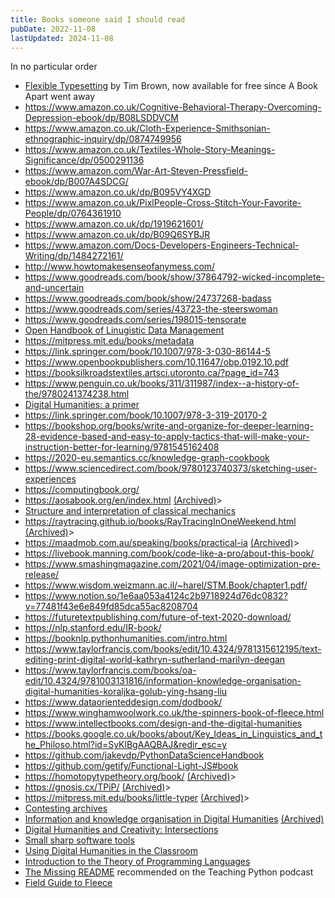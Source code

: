 ```yaml
---
title: Books someone said I should read
pubDate: 2022-11-08
lastUpdated: 2024-11-08
---
```


In no particular order

- [Flexible Typesetting](https://flexibletypesetting.com) by Tim Brown, now available for free since A Book Apart went away
- <https://www.amazon.co.uk/Cognitive-Behavioral-Therapy-Overcoming-Depression-ebook/dp/B08LSDDVCM>
- <https://www.amazon.co.uk/Cloth-Experience-Smithsonian-ethnographic-inquiry/dp/0874749956>
- <https://www.amazon.co.uk/Textiles-Whole-Story-Meanings-Significance/dp/0500291136>
- <https://www.amazon.com/War-Art-Steven-Pressfield-ebook/dp/B007A4SDCG/>
- <https://www.amazon.co.uk/dp/B095VY4XGD>
- <https://www.amazon.co.uk/PixlPeople-Cross-Stitch-Your-Favorite-People/dp/0764361910>
- <https://www.amazon.co.uk/dp/1919621601/>
- <https://www.amazon.co.uk/dp/B09Q6SYBJR>
- <https://www.amazon.com/Docs-Developers-Engineers-Technical-Writing/dp/1484272161/>
- <http://www.howtomakesenseofanymess.com/>
- <https://www.goodreads.com/book/show/37864792-wicked-incomplete-and-uncertain>
- <https://www.goodreads.com/book/show/24737268-badass>
- <https://www.goodreads.com/series/43723-the-steerswoman>
- <https://www.goodreads.com/series/198015-tensorate>
- [Open Handbook of Linugistic Data Management](http://web.archive.org/web/20240610041443/https://direct.mit.edu/books/oa-edited-volume/5244/The-Open-Handbook-of-Linguistic-Data-Management)
- <https://mitpress.mit.edu/books/metadata>
- <https://link.springer.com/book/10.1007/978-3-030-86144-5>
- <https://www.openbookpublishers.com/10.11647/obp.0192.10.pdf>
- <https://booksilkroadstextiles.artsci.utoronto.ca/?page_id=743>
- <https://www.penguin.co.uk/books/311/311987/index--a-history-of-the/9780241374238.html>
- [Digital Humanities: a primer](https://web.archive.org/web/20220825145523/https://carletonu.pressbooks.pub/digh5000/chapter/chapter-6-accessibility-and-design/)
- <https://link.springer.com/book/10.1007/978-3-319-20170-2>
- <https://bookshop.org/books/write-and-organize-for-deeper-learning-28-evidence-based-and-easy-to-apply-tactics-that-will-make-your-instruction-better-for-learning/9781545162408>
- <https://2020-eu.semantics.cc/knowledge-graph-cookbook>
- <https://www.sciencedirect.com/book/9780123740373/sketching-user-experiences>
- <https://computingbook.org/>
- <https://aosabook.org/en/index.html> [(Archived)](https://web.archive.org/web/20220825/https://aosabook.org/en/index.html)>
- [Structure and interpretation of classical mechanics](https://tgvaughan.github.io/sicm/)
- <https://raytracing.github.io/books/RayTracingInOneWeekend.html> [(Archived)](https://web.archive.org/web/20220825/https://raytracing.github.io/books/RayTracingInOneWeekend.html)>
- <https://maadmob.com.au/speaking/books/practical-ia> [(Archived)](https://web.archive.org/web/20220825/https://maadmob.com.au/speaking/books/practical-ia)>
- <https://livebook.manning.com/book/code-like-a-pro/about-this-book/>
- <https://www.smashingmagazine.com/2021/04/image-optimization-pre-release/>
- <https://www.wisdom.weizmann.ac.il/~harel/STM.Book/chapter1.pdf/>
- <https://www.notion.so/1e6aa053a4124c2b9718924d76dc0832?v=77481f43e6e849fd85dca55ac8208704>
- <https://futuretextpublishing.com/future-of-text-2020-download/>
- <https://nlp.stanford.edu/IR-book/>
- <https://booknlp.pythonhumanities.com/intro.html>
- <https://www.taylorfrancis.com/books/edit/10.4324/9781315612195/text-editing-print-digital-world-kathryn-sutherland-marilyn-deegan>
- <https://www.taylorfrancis.com/books/oa-edit/10.4324/9781003131816/information-knowledge-organisation-digital-humanities-koraljka-golub-ying-hsang-liu>
- <https://www.dataorienteddesign.com/dodbook/>
- <https://www.winghamwoolwork.co.uk/the-spinners-book-of-fleece.html>
- <https://www.intellectbooks.com/design-and-the-digital-humanities>
- <https://books.google.co.uk/books/about/Key_Ideas_in_Linguistics_and_the_Philoso.html?id=SyKlBgAAQBAJ&redir_esc=y>
- <https://github.com/jakevdp/PythonDataScienceHandbook>
- <https://github.com/getify/Functional-Light-JS#book>
- <https://homotopytypetheory.org/book/> [(Archived)](https://web.archive.org/web/20220825/https://homotopytypetheory.org/book/)>
- <https://gnosis.cx/TPiP/> [(Archived)](https://web.archive.org/web/20220825/https://gnosis.cx/TPiP/)>
- <https://mitpress.mit.edu/books/little-typer> [(Archived)](https://web.archive.org/web/20220825/https://mitpress.mit.edu/books/little-typer)>
- [Contesting archives](https://web.archive.org/web/20220825/https://twitter.com/juliannenyhan/status/1445385576711139330)
- [Information and knowledge organisation in Digital Humanities](https://www.routledge.com/Information-and-Knowledge-Organisation-in-Digital-Humanities-Global-Perspectives/Golub-Liu/p/book/9780367675516) [(Archived)](https://web.archive.org/web/20220825/https://www.routledge.com/Information-and-Knowledge-Organisation-in-Digital-Humanities-Global-Perspectives/Golub-Liu/p/book/9780367675516)
- [Digital Humanities and Creativity: Intersections](https://web.archive.org/web/20220825/https://pub.colnes.org/index.php/anis/article/view/95)
- [Small sharp software tools](https://pragprog.com/titles/bhcldev/small-sharp-software-tools/)
- [Using Digital Humanities in the Classroom](https://www.amazon.com/dp/1350180890)
- [Introduction to the Theory of Programming Languages](https://bertrandmeyer.com/2022/09/28/introduction-theory-programming-languages-full-book-now-freely-available)
- [The Missing README](https://www.amazon.com/exec/obidos/ASIN/1718501838) recommended on the Teaching Python podcast
- [Field Guide to Fleece](https://www.amazon.co.uk/Field-Guide-Fleece-Deborah-Robson/dp/1612121780/)
